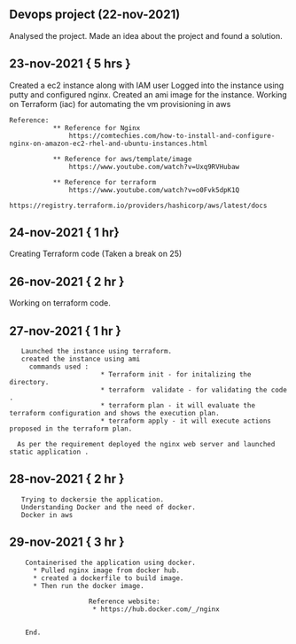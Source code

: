 ## Devops project (22-nov-2021)
  
  Analysed the project.
  Made an idea about the project and found a solution.



  ## 23-nov-2021   { 5 hrs }
  Created a ec2 instance along with IAM user 
  Logged into the instance using putty and configured nginx. 
  Created an ami image for the instance.
  Working on Terraform (iac) for automating the vm provisioning in aws
    
    Reference:
               ** Reference for Nginx
                   https://comtechies.com/how-to-install-and-configure-nginx-on-amazon-ec2-rhel-and-ubuntu-instances.html
               
               ** Reference for aws/template/image
                   https://www.youtube.com/watch?v=Uxq9RVHubaw
                  
               ** Reference for terraform 
                   https://www.youtube.com/watch?v=o0Fvk5dpK1Q
                   https://registry.terraform.io/providers/hashicorp/aws/latest/docs
 
  
  
  ## 24-nov-2021 { 1 hr}
  Creating  Terraform code (Taken a break on 25)  
  
  ## 26-nov-2021 { 2 hr }
  Working on terraform code.
      
   ## 27-nov-2021 { 1 hr }
       Launched the instance using terraform.
       created the instance using ami 
         commands used :
                           * Terraform init - for initalizing the directory.
                           * terraform  validate - for validating the code .
                           * terraform plan - it will evaluate the terraform configuration and shows the execution plan. 
                           * terraform apply - it will execute actions proposed in the terraform plan. 
      
      As per the requirement deployed the nginx web server and launched static application .
      
   ## 28-nov-2021 { 2 hr }
       Trying to dockersie the application.
       Understanding Docker and the need of docker.
       Docker in aws 
     
   ## 29-nov-2021 { 3 hr }
        Containerised the application using docker.
          * Pulled nginx image from docker hub.
          * created a dockerfile to build image.
          * Then run the docker image.
                      
                        Reference website:
                         * https://hub.docker.com/_/nginx
                     
                         
        End.
        
        
        
 
       
    
       
        
  
   
   
  
  
